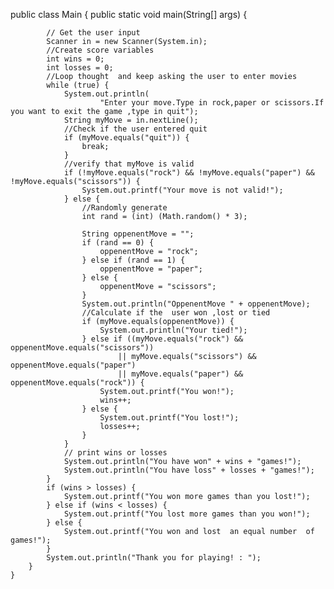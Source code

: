 public class Main {
    public static void main(String[] args) {


            // Get the user input
            Scanner in = new Scanner(System.in);
            //Create score variables
            int wins = 0;
            int losses = 0;
            //Loop thought  and keep asking the user to enter movies
            while (true) {
                System.out.println(
                        "Enter your move.Type in rock,paper or scissors.If you want to exit the game ,type in quit");
                String myMove = in.nextLine();
                //Check if the user entered quit
                if (myMove.equals("quit")) {
                    break;
                }
                //verify that myMove is valid
                if (!myMove.equals("rock") && !myMove.equals("paper") && !myMove.equals("scissors")) {
                    System.out.printf("Your move is not valid!");
                } else {
                    //Randomly generate
                    int rand = (int) (Math.random() * 3);

                    String oppenentMove = "";
                    if (rand == 0) {
                        oppenentMove = "rock";
                    } else if (rand == 1) {
                        oppenentMove = "paper";
                    } else {
                        oppenentMove = "scissors";
                    }
                    System.out.println("OppenentMove " + oppenentMove);
                    //Calculate if the  user won ,lost or tied
                    if (myMove.equals(oppenentMove)) {
                        System.out.println("Your tied!");
                    } else if ((myMove.equals("rock") && oppenentMove.equals("scissors"))
                            || myMove.equals("scissors") && oppenentMove.equals("paper")
                            || myMove.equals("paper") && oppenentMove.equals("rock")) {
                        System.out.printf("You won!");
                        wins++;
                    } else {
                        System.out.printf("You lost!");
                        losses++;
                    }
                }
                // print wins or losses
                System.out.println("You have won" + wins + "games!");
                System.out.println("You have loss" + losses + "games!");
            }
            if (wins > losses) {
                System.out.printf("You won more games than you lost!");
            } else if (wins < losses) {
                System.out.printf("You lost more games than you won!");
            } else {
                System.out.printf("You won and lost  an equal number  of games!");
            }
            System.out.println("Thank you for playing! : ");
        }
    }
